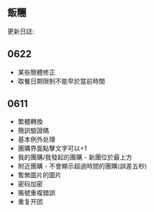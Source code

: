 飯糰
---

更新日誌:

## 0622

- 某些簡體修正
- 取餐日期限制不能早於當前時間

## 0611

- 繁體轉換
- 簡訊驗證碼
- 基本例外处理
- 團購界面點擊文字可以+1
- 我的團購/我發起的團購 - 新團位於最上方
- 附近團購 - 不會顯示超過時間的團購(誤差五秒)
- 暫無圖片的圖片
- 密码加密
- 賬號重複錯誤
- 重复开团